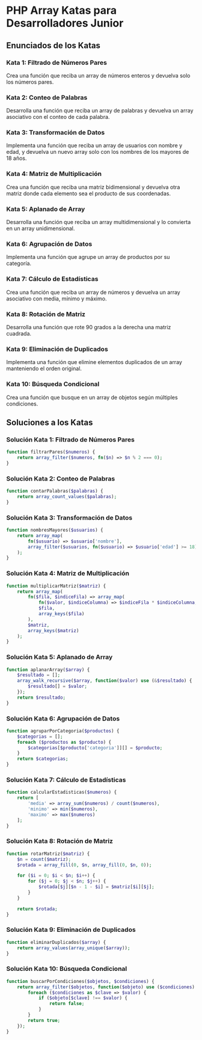# PHP Array Katas para Desarrolladores Junior

## Enunciados de los Katas

### Kata 1: Filtrado de Números Pares
Crea una función que reciba un array de números enteros y devuelva solo los números pares.

### Kata 2: Conteo de Palabras
Desarrolla una función que reciba un array de palabras y devuelva un array asociativo con el conteo de cada palabra.

### Kata 3: Transformación de Datos
Implementa una función que reciba un array de usuarios con nombre y edad, y devuelva un nuevo array solo con los nombres de los mayores de 18 años.

### Kata 4: Matriz de Multiplicación
Crea una función que reciba una matriz bidimensional y devuelva otra matriz donde cada elemento sea el producto de sus coordenadas.

### Kata 5: Aplanado de Array
Desarrolla una función que reciba un array multidimensional y lo convierta en un array unidimensional.

### Kata 6: Agrupación de Datos
Implementa una función que agrupe un array de productos por su categoría.

### Kata 7: Cálculo de Estadísticas
Crea una función que reciba un array de números y devuelva un array asociativo con media, mínimo y máximo.

### Kata 8: Rotación de Matriz
Desarrolla una función que rote 90 grados a la derecha una matriz cuadrada.

### Kata 9: Eliminación de Duplicados
Implementa una función que elimine elementos duplicados de un array manteniendo el orden original.

### Kata 10: Búsqueda Condicional
Crea una función que busque en un array de objetos según múltiples condiciones.

## Soluciones a los Katas

### Solución Kata 1: Filtrado de Números Pares
```php
function filtrarPares($numeros) {
    return array_filter($numeros, fn($n) => $n % 2 === 0);
}
```

### Solución Kata 2: Conteo de Palabras
```php
function contarPalabras($palabras) {
    return array_count_values($palabras);
}
```

### Solución Kata 3: Transformación de Datos
```php
function nombresMayores($usuarios) {
    return array_map(
        fn($usuario) => $usuario['nombre'],
        array_filter($usuarios, fn($usuario) => $usuario['edad'] >= 18)
    );
}
```

### Solución Kata 4: Matriz de Multiplicación
```php
function multiplicarMatriz($matriz) {
    return array_map(
        fn($fila, $indiceFila) => array_map(
            fn($valor, $indiceColumna) => $indiceFila * $indiceColumna,
            $fila,
            array_keys($fila)
        ),
        $matriz,
        array_keys($matriz)
    );
}
```

### Solución Kata 5: Aplanado de Array
```php
function aplanarArray($array) {
    $resultado = [];
    array_walk_recursive($array, function($valor) use (&$resultado) {
        $resultado[] = $valor;
    });
    return $resultado;
}
```

### Solución Kata 6: Agrupación de Datos
```php
function agruparPorCategoria($productos) {
    $categorias = [];
    foreach ($productos as $producto) {
        $categorias[$producto['categoria']][] = $producto;
    }
    return $categorias;
}
```

### Solución Kata 7: Cálculo de Estadísticas
```php
function calcularEstadisticas($numeros) {
    return [
        'media' => array_sum($numeros) / count($numeros),
        'minimo' => min($numeros),
        'maximo' => max($numeros)
    ];
}
```

### Solución Kata 8: Rotación de Matriz
```php
function rotarMatriz($matriz) {
    $n = count($matriz);
    $rotada = array_fill(0, $n, array_fill(0, $n, 0));

    for ($i = 0; $i < $n; $i++) {
        for ($j = 0; $j < $n; $j++) {
            $rotada[$j][$n - 1 - $i] = $matriz[$i][$j];
        }
    }

    return $rotada;
}
```

### Solución Kata 9: Eliminación de Duplicados
```php
function eliminarDuplicados($array) {
    return array_values(array_unique($array));
}
```

### Solución Kata 10: Búsqueda Condicional
```php
function buscarPorCondiciones($objetos, $condiciones) {
    return array_filter($objetos, function($objeto) use ($condiciones) {
        foreach ($condiciones as $clave => $valor) {
            if ($objeto[$clave] !== $valor) {
                return false;
            }
        }
        return true;
    });
}
```
